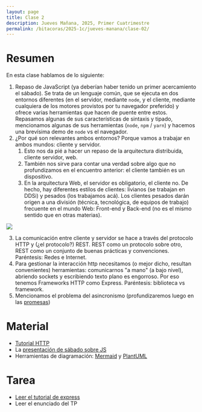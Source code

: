 ```yaml
---
layout: page
title: Clase 2
description: Jueves Mañana, 2025, Primer Cuatrimestre
permalink: /bitacoras/2025-1c/jueves-manana/clase-02/
---
```


# Resumen

En esta clase hablamos de lo siguiente:

1. Repaso de JavaScript (ya deberían haber tenido un primer acercamiento el sábado). Se trata de un lenguaje común, que se ejecuta en dos entornos diferentes (en el servidor, mediante `node`, y el cliente, mediante cualquiera de los motores provistos por tu navegador preferido) y ofrece varias herramientas que hacen de puente entre estos. Repasamos algunas de sus características de sintaxis y tipado, mencionamos algunas de sus herramientas (`node`, `npm` / `yarn`) y hacemos una brevísima demo de `node` vs el navegador.
2. ¿Por qué son relevantes ambos entornos? Porque vamos a trabajar en ambos mundos: cliente y servidor.
   1. Esto nos da pié a hacer un repaso de la arquitectura distribuida, cliente servidor, web.
   2. También nos sirve para contar una verdad sobre algo que no profundizamos en el encuentro anterior: el cliente también es un dispositivo.
   3. En la arquitectura Web, el servidor es obligatorio, el cliente no. De hecho, hay diferentes estilos de clientes: livianos (se trabajan en DDSi) y pesados (los trabajamos acá). Los clientes pesados darán origen a una división (técnica, tecnológica, de equipos de trabajo) frecuente en el mundo Web: Front-end y Back-end (no es el mismo sentido que en otras materias).


![](https://www.plantuml.com/plantuml/png/oyjFILK8JYqgoqp9B-82yvnpCbFpIbAvk1Iu4fDByeiKGejB4uioKnMuk60iNJkuAWWD4a8O0m00)

3. La comunicación entre cliente y servidor se hace a través del protocolo HTTP y (¿el protocolo?) REST. REST como un protocolo sobre otro, REST como un conjunto de buenas prácticas y convenciones. Paréntesis: Redes e Internet.
4. Para gestionar la interacción http necesitamos (o mejor dicho, resultan convenientes) herramientas: comunicarnos "a mano" (a bajo nivel), abriendo sockets y escribiendo texto plano es engorroso. Por eso tenemos Frameworks HTTP como Express. Paréntesis: biblioteca vs framework.
5. Mencionamos el problema del asincronismo (profundizaremos luego en las [promesas](https://developer.mozilla.org/es/docs/Web/JavaScript/Reference/Global_Objects/Promise))


# Material

 * [Tutorial HTTP](https://github.com/flbulgarelli/http-tutorial)
 * La [presentación de sábado sobre JS](https://docs.google.com/presentation/d/1DSlTheHfB-q5oMV98c9DQGYWgjIG6RV38k3JpKeDv7E/edit?slide=id.p1#slide=id.p1)
 * Herramientas de diagramación: [Mermaid](https://mermaid.js.org/) y [PlantUML](https://www.plantuml.com/)

# Tarea

 * [Leer el tutorial de express](https://docs.google.com/document/d/1Nn6GMzm7bD9tvVi_wGjLbt8X4KEk5IChzXdPpEFK4vY/edit?tab=t.0#heading=h.halhyllz00mo)
 * Leer el enunciado del TP
